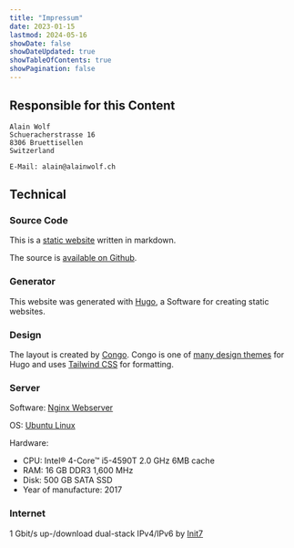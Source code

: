 ```yaml
---
title: "Impressum"
date: 2023-01-15
lastmod: 2024-05-16
showDate: false
showDateUpdated: true
showTableOfContents: true
showPagination: false
---
```


## Responsible for this Content

    Alain Wolf
    Schueracherstrasse 16
    8306 Bruettisellen
    Switzerland

    E-Mail: alain@alainwolf.ch

## Technical

### Source Code

This is a [static website](https://en.wikipedia.org/wiki/Static_web_page)
written in markdown.

The source is [available on Github](https://github.com/alainwolf/alainwolf.ch).

### Generator

This website was generated with [Hugo](https://gohugo.io/), a Software for
creating static websites.

### Design

The layout is created by [Congo](https://jpanther.github.io/congo/). Congo is
one of [many design themes](https://themes.gohugo.io/) for Hugo and uses
[Tailwind CSS](https://tailwindcss.com/) for formatting.

### Server

Software: [Nginx Webserver](https://nginx.org/de/)

OS: [Ubuntu Linux](https://ubuntu.com/server)

Hardware:

- CPU: Intel® 4-Core™ i5-4590T 2.0 GHz 6MB cache
- RAM: 16 GB DDR3 1,600 MHz
- Disk: 500 GB SATA SSD
- Year of manufacture: 2017

### Internet

1 Gbit/s up-/download dual-stack IPv4/IPv6 by [Init7](https://www.init7.net/)
